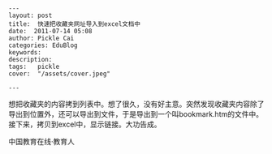 
    ---
    layout: post  
    title:  快速把收藏夹网址导入到excel文档中  
    date:  2011-07-14 05:08  
    author: Pickle Cai  
    categories: EduBlog  
    keywords: 
    description:   
    tags:	pickle   
    cover:  "/assets/cover.jpeg"  

    ---  
    
 想把收藏夹的内容拷到列表中。想了很久，没有好主意。突然发现收藏夹内容除了导出到位置外，还可以导出到文件，于是导出到一个叫bookmark.htm的文件中。接下来，拷贝到excel中，显示链接。大功告成。		

		    
 中国教育在线·教育人

